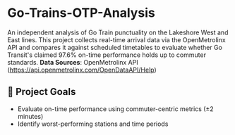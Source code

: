 # Go-Trains-OTP-Analysis
An independent analysis of Go Train punctuality on the Lakeshore West and East lines. This project collects real-time arrival data via the OpenMetrolinx API and compares it against scheduled timetables to evaluate whether Go Transit's claimed 97.6% on-time performance holds up to commuter standards.
**Data Sources**: OpenMetrolinx API (https://api.openmetrolinx.com/OpenDataAPI/Help)

## 🎯 Project Goals
- Evaluate on-time performance using commuter-centric metrics (±2 minutes)
- Identify worst-performing stations and time periods


